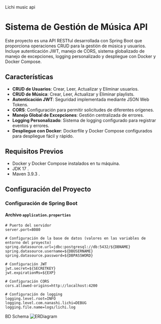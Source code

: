 Lichi music api
# Sistema de Gestión de Música API

Este proyecto es una API RESTful desarrollada con Spring Boot que proporciona operaciones CRUD para la gestión de música y usuarios. Incluye autenticación JWT, manejo de CORS, sistema globalizado de manejo de excepciones, logging personalizado y despliegue con Docker y Docker Compose.

## Características

- **CRUD de Usuarios**: Crear, Leer, Actualizar y Eliminar usuarios.
- **CRUD de Música**: Crear, Leer, Actualizar y Eliminar playlists.
- **Autenticación JWT**: Seguridad implementada mediante JSON Web Tokens.
- **CORS**: Configuración para permitir solicitudes de diferentes orígenes.
- **Manejo Global de Excepciones**: Gestión centralizada de errores.
- **Logging Personalizado**: Sistema de logging configurado para registrar eventos y errores.
- **Despliegue con Docker**: Dockerfile y Docker Compose configurados para despliegue fácil y rápido.

## Requisitos Previos

- Docker y Docker Compose instalados en tu máquina.
- JDK 17 .
- Maven 3.9.3 .

## Configuración del Proyecto

### Configuración de Spring Boot

#### Archivo `application.properties`

```properties
# Puerto del servidor
server.port=8080

# Configuración de la base de datos (valores en las variables de entorno del proyecto)
spring.datasource.url=jdbc:postgresql://db:5432/${DBNAME}
spring.datasource.username=${DBUSERNAME}
spring.datasource.password=${DBPASSWORD}

# Configuración JWT
jwt.secret=${SECRETKEY}
jwt.expirationMs=${EXP}

# Configuración CORS
cors.allowed-origins=http://localhost:4200

# Configuración de logging
logging.level.root=INFO
logging.level.com.nanashi.lichi=DEBUG
logging.file.name=logs/lichi.log
```


BD Schema
![ERDiagram](https://github.com/nanashi-eth/lichi/assets/148278933/76725e40-a39b-41e6-93b0-2c1c1586c1d7)
